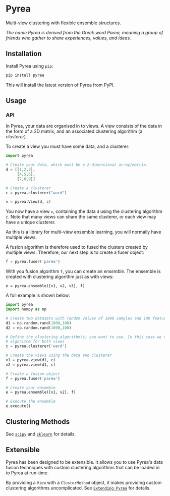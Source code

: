 # Pyrea
Multi-view clustering with flexible ensemble structures.

_The name Pyrea is derived from the Greek word Parea, meaning a group of friends who gather to share experiences, values, and ideas._

## Installation

Install Pyrea using `pip`:

```bash
pip install pyrea
```

This will install the latest version of Pyrea from PyPI.

## Usage

### API

In Pyrea, your data are organised in to views. A view consists of the data in the
form of a 2D matrix, and an associated clustering algorithm (a _clusterer_).

To create a view you must have some data, and a clusterer:

```python
import pyrea

# Create your data, which must be a 2-dimensional array/matrix.
d = [[1,2,3],
     [4,5,6],
     [7,8,9]]

# Create a clusterer
c = pyrea.clusterer("ward")

v = pyrea.View(d, c)
```

You now have a view `v`, containing the data `d` using the clustering algorithm
`c`. Note that many views can share the same clusterer, or each view may have a
unique clusterer.

As this is a library for multi-view ensemble learning, you will normally have
multiple views.

A fusion algorithm is therefore used to fused the clusters created by multiple
views. Therefore, our next step is to create a fuser object:

```python
f = pyrea.fuser('parea')
```

With you fusion algorithm `f`, you can create an *ensemble*. The ensemble is
created with clustering algorithm just as with views:

```pythom
e = pyrea.ensemble([v1, v2, v3], f)
```

A full example is shown below:

```python
import pyrea
import numpy as np

# Create two datasets with random values of 1000 samples and 100 features per sample.
d1 = np.random.rand(1000,100)
d2 = np.random.rand(1000,100)

# Define the clustering algorithm(s) you want to use. In this case we used the same
# algorithm for both views
c = pyrea.clusterer('ward')

# Create the views using the data and clusterer
v1 = pyrea.view(d1, c)
v2 = pyrea.view(d1, c)

# Create a fusion object
f = pyrea.fuser('parea')

# Create your ensemble
e = pyrea.ensemble([v1, v2], f)

# Execute the ensemble
e.execute()
```

## Clustering Methods

See [`scipy`](https://docs.scipy.org/doc/scipy/reference/cluster.html) and [`sklearn`](https://scikit-learn.org/stable/modules/clustering.html) for details.

## Extensible

Pyrea has been designed to be extensible. It allows you to use Pyrea's data fusion techniques with custom clustering algorithms that can be loaded in to Pyrea at run-time.

By providing a `View` with a `ClusterMethod` object, it makes providing custom clustering algorithms uncomplicated. See [`Extending Pyrea`](https://pyrea.readthedocs.org/pyrea/extending.html#custom-clustering-algorithms) for details.
